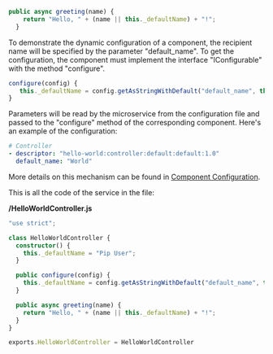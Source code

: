 
```typescript
public async greeting(name) {
    return "Hello, " + (name || this._defaultName) + "!";
  }
```

To demonstrate the dynamic configuration of a component, the recipient name will be specified by the parameter "default_name". To get the configuration, the component must implement the interface "IConfigurable" with the method "configure".

```typescript
configure(config) {
   this._defaultName = config.getAsStringWithDefault("default_name", this._defaultName);
}
```

Parameters will be read by the microservice from the configuration file and passed to the "configure" method of the corresponding component. Here's an example of the configuration:

```yml
# Controller
- descriptor: "hello-world:controller:default:default:1.0"
  default_name: "World"
```

More details on this mechanism can be found in [Component Configuration](../../tutorials/beginner_tutorials/configuration/component_configuration/).

This is all the code of the service in the file:

**/HelloWorldController.js**

```typescript
"use strict";

class HelloWorldController {
  constructor() {
    this._defaultName = "Pip User";
  }

  public configure(config) {
    this._defaultName = config.getAsStringWithDefault("default_name", this._defaultName);
  }

  public async greeting(name) {
    return "Hello, " + (name || this._defaultName) + "!";
  }
}

exports.HelloWorldController = HelloWorldController

```
